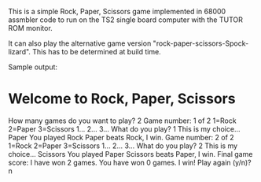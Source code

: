 This is a simple Rock, Paper, Scissors game implemented in 68000
assmbler code to run on the TS2 single board computer with the TUTOR
ROM monitor.

It can also play the alternative game version
"rock-paper-scissors-Spock-lizard". This has to be determined at build
time.

Sample output:

Welcome to Rock, Paper, Scissors
================================
How many games do you want to play? 2
Game number: 1 of 2
1=Rock 2=Paper 3=Scissors
1... 2... 3... What do you play? 1
This is my choice... Paper
You played Rock
Paper beats Rock, I win.
Game number: 2 of 2
1=Rock 2=Paper 3=Scissors
1... 2... 3... What do you play? 2
This is my choice... Scissors
You played Paper
Scissors beats Paper, I win.
Final game score:
I have won 2 games.
You have won 0 games.
I win!
Play again (y/n)? n
